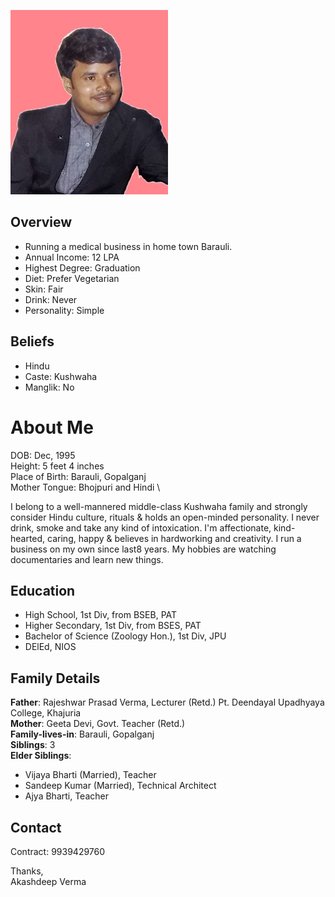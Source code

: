 ![Akashdeep Verma](me.jpg)

## Overview

- Running a medical business in home town Barauli.
- Annual Income: 12 LPA
- Highest Degree: Graduation
- Diet: Prefer Vegetarian
- Skin: Fair
- Drink: Never
- Personality: Simple

## Beliefs

- Hindu
- Caste: Kushwaha
- Manglik: No

# About Me

DOB: Dec, 1995 \
Height: 5 feet 4 inches \
Place of Birth: Barauli, Gopalganj \
Mother Tongue: Bhojpuri and Hindi \

I belong to a well-mannered middle-class Kushwaha family and strongly consider Hindu culture, rituals & holds an open-minded personality. I never drink, smoke and take any kind of intoxication. I'm affectionate, kind-hearted, caring, happy & believes in hardworking and creativity. I run a business on my own since last8 years. My hobbies are watching documentaries and learn new things.  

## Education
* High School, 1st Div, from BSEB, PAT
* Higher Secondary, 1st Div, from BSES, PAT
* Bachelor of Science (Zoology Hon.), 1st Div, JPU
* DElEd, NIOS

## Family Details
**Father**: Rajeshwar Prasad Verma, Lecturer (Retd.) Pt. Deendayal Upadhyaya College, Khajuria \
**Mother**: Geeta Devi, Govt. Teacher (Retd.) \
**Family-lives-in**: Barauli, Gopalganj \
**Siblings**: 3 \
**Elder Siblings**: 
  - Vijaya Bharti (Married), Teacher
  - Sandeep Kumar (Married), Technical Architect
  - Ajya Bharti, Teacher

## Contact
Contract: 9939429760

Thanks,
<br/>Akashdeep Verma


<style>
  a {display: none;}
</style>
